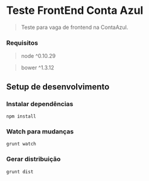 # Teste FrontEnd Conta Azul

> Teste para vaga de frontend na ContaAzul.

### Requisitos

> node  ^0.10.29

> bower  ^1.3.12

## Setup de desenvolvimento

### Instalar dependências

```shell
npm install
```

### Watch para mudanças
```shell
grunt watch
```

### Gerar distribuição
```shell
grunt dist
```